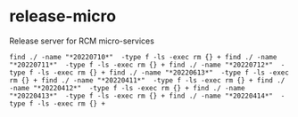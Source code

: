 # release-micro
Release server for RCM micro-services

`
find ./ -name "*20220710*"  -type f -ls -exec rm {} +
find ./ -name "*20220711*"  -type f -ls -exec rm {} +
find ./ -name "*20220712*"  -type f -ls -exec rm {} +
find ./ -name "*20220613*"  -type f -ls -exec rm {} +
find ./ -name "*20220411*"  -type f -ls -exec rm {} +
find ./ -name "*20220412*"  -type f -ls -exec rm {} +
find ./ -name "*20220413*"  -type f -ls -exec rm {} +
find ./ -name "*20220414*"  -type f -ls -exec rm {} +
`